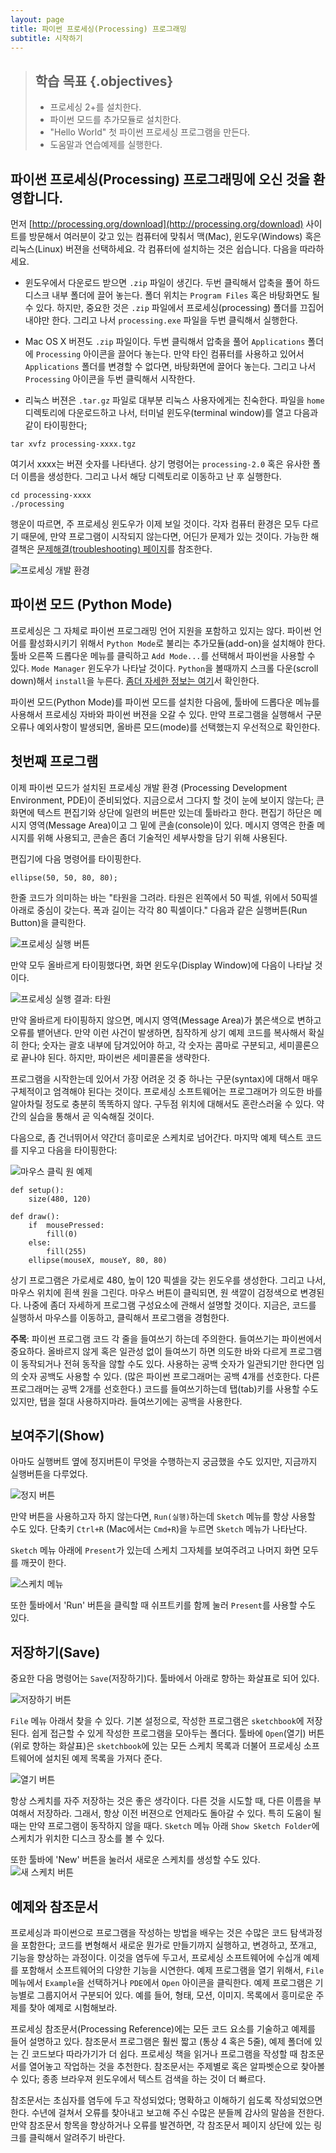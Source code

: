 ```yaml
---
layout: page
title: 파이썬 프로세싱(Processing) 프로그래밍
subtitle: 시작하기
---
```


> ## 학습 목표 {.objectives}
>
> *   프로세싱 2+를 설치한다.
> *   파이썬 모드를 추가모듈로 설치한다.
> *   "Hello World" 첫 파이썬 프로세싱 프로그램을 만든다.
> *   도움말과 연습예제를 실행한다.


##  파이썬 프로세싱(Processing) 프로그래밍에 오신 것을 환영합니다.

먼저 [http://processing.org/download](http://processing.org/download) 사이트를 방문해서
여러분이 갖고 있는 컴퓨터에 맞춰서 맥(Mac), 윈도우(Windows) 혹은 리눅스(Linux) 버젼을 선택하세요.
각 컴퓨터에 설치하는 것은 쉽습니다. 다음을 따라하세요.

- 윈도우에서 다운로드 받으면 `.zip` 파일이 생긴다. 
두번 클릭해서 압축을 풀어 하드디스크 내부 폴더에 끌어 놓는다.
폴더 위치는 `Program Files` 혹은 바탕화면도 될 수 있다. 하지만,
중요한 것은 `.zip` 파일에서 프로세싱(processing) 폴더를 끄집어 내야만 한다.
그리고 나서 `processing.exe` 파일을 두번 클릭해서 실행한다.  

- Mac OS X 버젼도 `.zip` 파일이다.
두번 클릭해서 압축을 풀어 `Applications` 폴더에 `Processing` 아이콘을 끌어다 놓는다.
만약 타인 컴퓨터를 사용하고 있어서 `Applications` 폴더를 변경할 수 없다면,
바탕화면에 끌어다 놓는다. 그리고 나서 `Processing` 아이콘을 두번 클릭해서 시작한다.  

- 리눅스 버젼은 `.tar.gz` 파일로 대부분 리눅스 사용자에게는 친숙한다.
파일을 `home` 디렉토리에 다운로드하고 나서, 터미널 윈도우(terminal window)를 열고 다음과 같이 타이핑한다;

~~~ {.input}
tar xvfz processing-xxxx.tgz
~~~

여기서 xxxx는 버젼 숫자를 나타낸다. 상기 명령어는 `processing-2.0` 혹은 유사한 폴더 이름을 생성한다.
그리고 나서 해당 디렉토리로 이동하고 난 후 실행한다.

~~~ {.input}
cd processing-xxxx
./processing
~~~

행운이 따르면, 주 프로세싱 윈도우가 이제 보일 것이다. 
각자 컴퓨터 환경은 모두 다르기 때문에, 만약 프로그램이 시작되지 않는다면,
어딘가 문제가 있는 것이다. 
가능한 해결책은 [문제해결(troubleshooting) 페이지](http://wiki.processing.org/w/Troubleshooting)를 참조한다.


![프로세싱 개발 환경](../img/processing/Fig_02_01_IDE.gif)

## 파이썬 모드 (Python Mode)

프로세싱은 그 자체로 파이썬 프로그래밍 언어 지원을 포함하고 있지는 않다.
파이썬 언어를 활성화시키기 위해서 `Python Mode`로 불리는 추가모듈(add-on)을 설치해야 한다. 
툴바 오른쪽 드롭다운 메뉴를 클릭하고 `Add Mode...`를 선택해서 파이썬을 사용할 수 있다.
`Mode Manager` 윈도우가 나타날 것이다. `Python`을 볼때까지 스크롤 다운(scroll down)해서 `install`을 누른다.
[좀더 자세한 정보는 여기](https://github.com/jdf/processing.py#python-mode-for-processing)서 확인한다.

파이썬 모드(Python Mode)를 파이썬 모드를 설치한 다음에,
툴바에 드롭다운 메뉴를 사용해서 프로세싱 자바와 파이썬 버젼을 오갈 수 있다.
만약 프로그램을 실행해서 구문오류나 예외사항이 발생되면, 올바른 모드(mode)를 선택했는지 우선적으로 확인한다.

## 첫번째 프로그램

이제 파이썬 모드가 설치된 프로세싱 개발 환경 (Processing Development Environment, PDE)이 준비되었다.
지금으로서 그다지 할 것이 눈에 보이지 않는다; 큰 화면에 텍스트 편집기와 상단에 일련의 버튼만 있는데 툴바라고 한다.
편집기 하단은 메시지 영역(Message Area)이고 그 밑에 콘솔(console)이 있다.
메시지 영역은 한줄 메시지를 위해 사용되고, 콘솔은 좀더 기술적인 세부사항을 담기 위해 사용된다.

편집기에 다음 명령어를 타이핑한다.

~~~ {.python}
ellipse(50, 50, 80, 80);
~~~

한줄 코드가 의미하는 바는 "타원을 그려라. 타원은 왼쪽에서 50 픽셀, 위에서 50픽셀 아래로 중심이 갖는다. 폭과 길이는 각각 80 픽셀이다." 다음과 같은 실행버튼(Run Button)을 클릭한다.

![프로세싱 실행 버튼](../img/processing/Menu-Play.gif)

만약 모두 올바르게 타이핑했다면, 화면 윈도우(Display Window)에 다음이 나타날 것이다.

![프로세싱 실행 결과: 타원](../img/processing/Ex_02_01_ellipse.gif)

만약 올바르게 타이핑하지 않으면, 메시지 영역(Message Area)가 붉은색으로 변하고 오류를 뱉어낸다.
만약 이런 사건이 발생하면, 침작하게 상기 예제 코드를 복사해서 확실히 한다; 숫자는 괄호 내부에 담겨있어야 하고, 각 숫자는 콤마로 구분되고, 세미콜론으로 끝나야 된다. 하지만, 파이썬은 세미콜론을 생략한다.

프로그램을 시작한는데 있어서 가장 어려운 것 중 하나는 구문(syntax)에 대해서 매우 구체적이고 엄격해야 된다는 것이다.
프로세싱 소프트웨어는 프로그래머가 의도한 바를 알아차릴 정도로 충분히 똑똑하지 않다.
구두점 위치에 대해서도 혼란스러울 수 있다. 
약간의 실습을 통해서 곧 익숙해질 것이다.

다음으로, 좀 건너뛰어서 약간더 흥미로운 스케치로 넘어간다. 마지막 예제 텍스트 코드를 지우고 다음을 타이핑한다:

![마우스 클릭 원 예제](../img/processing/Ex_02_02_mouse_circle.gif)

~~~ {.python}
def setup():
    size(480, 120)

def draw():
    if  mousePressed:
        fill(0)
    else:
        fill(255)
    ellipse(mouseX, mouseY, 80, 80)
~~~

상기 프로그램은 가로세로 480, 높이 120 픽셀을 갖는 윈도우를 생성한다.
그리고 나서, 마우스 위치에 흰색 원을 그린다.
마우스 버튼이 클릭되면, 원 색깔이 검정색으로 변경된다. 
나중에 좀더 자세하게 프로그램 구성요소에 관해서 설명할 것이다.
지금은, 코드를 실행하서 마우스를 이동하고, 클릭해서 프로그램을 경험한다.

**주목**: 파이썬 프로그램 코드 각 줄을 들여쓰기 하는데 주의한다.
들여쓰기는 파이썬에서 중요하다. 올바르지 않게 혹은 일관성 없이 들여쓰기 하면 의도한 바와 다르게
프로그램이 동작되거나 전혀 동작을 않할 수도 있다.
사용하는 공백 숫자가 일관되기만 한다면 임의 숫자 공백도 사용할 수 있다.
(많은 파이썬 프로그래머는 공백 4개를 선호한다. 다른 프로그래머는 공백 2개를 선호한다.)
코드를 들여쓰기하는데 탭(tab)키를 사용할 수도 있지만, 
탭을 절대 사용하지마라. 들여쓰기에는 공백을 사용한다.

## 보여주기(Show)

아마도 실행버트 옆에 정지버튼이 무엇을 수행하는지 궁금했을 수도 있지만, 지금까지 실행버튼을 다루었다. 

![정지 버튼](../img/processing/Menu-Stop.gif)

만약 버튼을 사용하고자 하지 않는다면, `Run(실행)`하는데 `Sketch` 메뉴를 항상 사용할 수도 있다.
단축키 `Ctrl+R` (Mac에서는 `Cmd+R`)을 누르면 `Sketch` 메뉴가 나타난다.

`Sketch` 메뉴 아래에 `Present`가 있는데 스케치 그자체를 보여주려고 나머지 화면 모두를 깨끗이 한다.

![스케치 메뉴](../img/processing/Menu-SketchPresent.gif)

또한 툴바에서 'Run' 버튼을 클릭할 때 쉬프트키를 함께 눌러 `Present`를 사용할 수도 있다.

## 저장하기(Save)

중요한 다음 명령어는 `Save`(저장하기)다.  툴바에서 아래로 향하는 화살표로 되어 있다.

![저장하기 버튼](../img/processing/Menu-Save.gif)

`File` 메뉴 아래서 찾을 수 있다. 기본 설정으로, 작성한 프로그램은 `sketchbook`에 저장된다.
쉽게 접근할 수 있게 작성한 프로그램을 모아두는 폴더다.
툴바에 `Open`(열기) 버튼(위로 향하는 화살표)은 `sketchbook`에 있는 모든 스케치 목록과 더불어 
프로세싱 소프트웨어에 설치된 예제 목록을 가져다 준다.

![열기 버튼](../img/processing/Menu-Open.gif)

항상 스케치를 자주 저장하는 것은 좋은 생각이다.
다른 것을 시도할 때, 다른 이름을 부여해서 저장하라. 
그래서, 항상 이전 버젼으로 언제라도 돌아갈 수 있다.
특히 도움이 될 때는 만약 프로그램이 동작하지 않을 때다.
`Sketch` 메뉴 아래 `Show Sketch Folder`에 스케치가 위치한 디스크 장소를 볼 수 있다.

또한 툴바에 'New' 버튼을 눌러서 새로운 스케치를 생성할 수도 있다.
![새 스케치 버튼](../img/processing/Menu-New.gif)

## 예제와 참조문서

프로세싱과 파이썬으로 프로그램을 작성하는 방법을 배우는 것은 수많은 코드 탐색과정을 포함한다;
코드를 변형해서 새로운 뭔가로 만들기까지 실행하고, 변경하고, 쪼개고, 기능을 향상하는 과정이다.
이것을 염두에 두고서, 프로세싱 소프트웨어에 수십개 예제를 포함해서 소프트웨어의 다양한 기능을 시연한다.
예제 프로그램을 열기 위해서, `File` 메뉴에서 `Example`을 선택하거나 `PDE`에서 `Open` 아이콘을 클릭한다.
예제 프로그램은 기능별로 그룹지어서 구분되어 있다. 예를 들어, 형태, 모션, 이미지.
목록에서 흥미로운 주제를 찾아 예제로 시험해보라.

프로세싱 참조문서(Processing Reference)에는 모든 코드 요소를 기술하고 예제를 들어 설명하고 있다.
참조문서 프로그램은 훨씬 짧고 (통상 4 혹은 5줄), 예제 폴더에 있는 긴 코드보다 따라가기가 더 쉽다.
프로세싱 책을 읽거나 프로그램을 작성할 때 참조문서를 열어놓고 작업하는 것을 추천한다.
참조문서는 주제별로 혹은 알파벳순으로 찾아볼 수 있다; 종종 브라우져 윈도우에서 텍스트 검색을 하는 것이 더 빠르다.

참조문서는 초심자를 염두에 두고 작성되었다; 명확하고 이해하기 쉽도록 작성되었으면 한다.
수년에 걸쳐서 오류를 찾아내고 보고해 주신 수많은 분들께 감사의 말씀을 전한다. 만약 참조문서 항목을 향상하거나 오류를 발견하면, 각 참조문서 페이지 상단에 있는 링크를 클릭해서 알려주기 바란다.



